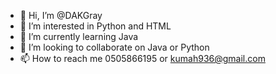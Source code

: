 - 👋 Hi, I’m @DAKGray
- 👀 I’m interested in Python and HTML 
- 🌱 I’m currently learning Java
- 💞️ I’m looking to collaborate on Java or Python
- 📫 How to reach me 0505866195 or kumah936@gmail.com

<!---
DAKGray/DAKGray is a ✨ special ✨ repository because its `README.md` (this file) appears on your GitHub profile.
You can click the Preview link to take a look at your changes.
--->
